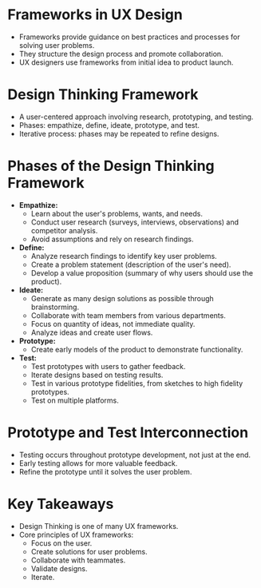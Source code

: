 # Frameworks in UX Design

* Frameworks provide guidance on best practices and processes for solving user problems.
* They structure the design process and promote collaboration.
* UX designers use frameworks from initial idea to product launch.

# Design Thinking Framework

* A user-centered approach involving research, prototyping, and testing.
* Phases: empathize, define, ideate, prototype, and test.
* Iterative process: phases may be repeated to refine designs.

# Phases of the Design Thinking Framework

* **Empathize:**
    * Learn about the user's problems, wants, and needs.
    * Conduct user research (surveys, interviews, observations) and competitor analysis.
    * Avoid assumptions and rely on research findings.
* **Define:**
    * Analyze research findings to identify key user problems.
    * Create a problem statement (description of the user's need).
    * Develop a value proposition (summary of why users should use the product).
* **Ideate:**
    * Generate as many design solutions as possible through brainstorming.
    * Collaborate with team members from various departments.
    * Focus on quantity of ideas, not immediate quality.
    * Analyze ideas and create user flows.
* **Prototype:**
    * Create early models of the product to demonstrate functionality.
* **Test:**
    * Test prototypes with users to gather feedback.
    * Iterate designs based on testing results.
    * Test in various prototype fidelities, from sketches to high fidelity prototypes.
    * Test on multiple platforms.

# Prototype and Test Interconnection

* Testing occurs throughout prototype development, not just at the end.
* Early testing allows for more valuable feedback.
* Refine the prototype until it solves the user problem.

# Key Takeaways

* Design Thinking is one of many UX frameworks.
* Core principles of UX frameworks:
    * Focus on the user.
    * Create solutions for user problems.
    * Collaborate with teammates.
    * Validate designs.
    * Iterate.
